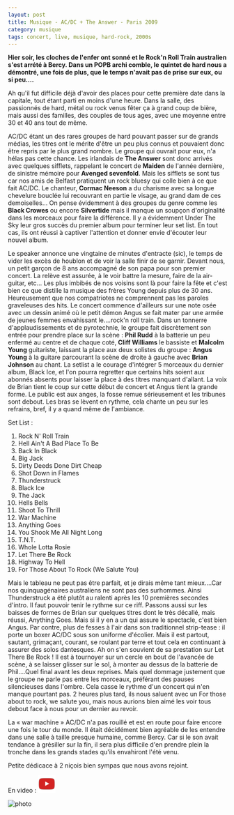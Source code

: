 ```yaml
---
layout: post
title: Musique - AC/DC + The Answer - Paris 2009
category: musique
tags: concert, live, musique, hard-rock, 2000s
---
```


**Hier soir, les cloches de l'enfer ont sonné et le Rock'n Roll Train australien s'est arrété à Bercy. Dans un POPB archi comble, le quintet de hard nous a démontré, une fois de plus, que le temps n'avait pas de prise sur eux, ou si peu….**

Ah qu'il fut difficile déjà d'avoir des places pour cette première date dans la capitale, tout étant parti en moins d'une heure. Dans la salle, des passionnés de hard, métal ou rock venus fêter ça à grand coup de bière, mais aussi des familles, des couples de tous ages, avec une moyenne entre 30 et 40 ans tout de même.

AC/DC étant un des rares groupes de hard pouvant passer sur de grands médias, les titres ont le mérite d'être un peu plus connus et pouvaient donc être repris par le plus grand nombre. Le groupe qui ouvrait pour eux, n'a hélas pas cette chance. Les irlandais de **The Answer** sont donc arrivés avec quelques sifflets, rappelant le concert de **Maiden** de l'année dernière, de sinistre mémoire pour **Avenged sevenfold**. Mais les sifflets se sont tus car nos amis de Belfast pratiquent un rock bluesy qui colle bien à ce que fait AC/DC. Le chanteur, **Cormac Neeson** a du charisme avec sa longue chevelure bouclée lui recouvrant en partie le visage, au grand dam de ces demoiselles… On pense évidemment à des groupes du genre comme les **Black Crowes** ou encore **Silvertide** mais il manque un soupçon d'originalité dans les morceaux pour faire la différence. Il y a évidemment Under The Sky leur gros succès du premier album pour terminer leur set list. En tout cas, ils ont réussi à captiver l'attention et donner envie d'écouter leur nouvel album.

Le speaker annonce une vingtaine de minutes d'entracte (sic), le temps de vider les excès de houblon et de voir la salle finir de se garnir. Devant nous, un petit garçon de 8 ans accompagné de son papa pour son premier concert. La relève est assurée, à le voir battre la mesure, faire de la air-guitar, etc… Les plus imbibés de nos voisins sont là pour faire la fête et c'est bien ce que distille la musique des frères Young depuis plus de 30 ans. Heureusement que nos compatriotes ne comprennent pas les paroles graveleuses des hits. Le concert commence d'ailleurs sur une note osée avec un dessin animé où le petit démon Angus se fait mater par une armée de jeunes femmes envahissant le….rock'n roll train. Dans un tonnerre d'applaudissements et de pyrotechnie, le groupe fait discrètement son entrée pour prendre place sur la scène : **Phil Rudd** à la batterie un peu enfermé au centre et de chaque coté, **Cliff Williams** le bassiste et **Malcolm Young** guitariste, laissant la place aux deux solistes du groupe : **Angus Young** à la guitare parcourant la scène de droite à gauche avec **Brian Johnson** au chant. La setlist a le courage d'intégrer 5 morceaux du dernier album, Black Ice, et l'on pourra regretter que certains hits soient aux abonnés absents pour laisser la place à des titres manquant d'allant. La voix de Brian tient le coup sur cette début de concert et Angus tient la grande forme. Le public est aux anges, la fosse remue sérieusement et les tribunes sont debout. Les bras se lèvent en rythme, cela chante un peu sur les refrains, bref, il y a quand même de l'ambiance.

Set List :

1. Rock N' Roll Train 
2. Hell Ain't A Bad Place To Be
3. Back In Black
4. Big Jack
5. Dirty Deeds Done Dirt Cheap
6. Shot Down in Flames
7. Thunderstruck
8. Black Ice
9. The Jack
10. Hells Bells
11. Shoot To Thrill
12. War Machine
13. Anything Goes
14. You Shook Me All Night Long
15. T.N.T. 
16. Whole Lotta Rosie
17. Let There Be Rock
18. Highway To Hell
19. For Those About To Rock (We Salute You)

Mais le tableau ne peut pas être parfait, et je dirais même tant mieux….Car nos quinquagénaires australiens ne sont pas des surhommes. Ainsi Thunderstruck a été plutôt au ralenti après les 10 premières secondes d'intro. Il faut pouvoir tenir le rythme sur ce riff. Passons aussi sur les baisses de formes de Brian sur quelques titres dont le très décallé, mais réussi, Anything Goes. Mais si il y en a un qui assure le spectacle, c'est bien Angus. Par contre, plus de fesses à l'air dans son traditionnel strip-tease : il porte un boxer AC/DC sous son uniforme d'écolier. Mais il est partout, sautant, grimaçant, courant, se roulant par terre et tout cela en continuant à assurer des solos dantesques. Ah on s'en souvient de sa prestation sur Let There Be Rock ! Il est à tournoyer sur un cercle en bout de l'avancée de scène, à se laisser glisser sur le sol, à monter au dessus de la batterie de Phil….Quel final avant les deux reprises. Mais quel dommage justement que le groupe ne parle pas entre les morceaux, préférant des pauses silencieuses dans l'ombre. Cela casse le rythme d'un concert qui n'en manque pourtant pas. 2 heures plus tard, ils nous saluent avec un For those about to rock, we salute you, mais nous aurions bien aimé les voir tous debout face à nous pour un dernier au revoir.

La « war machine » AC/DC n'a pas rouillé et est en route pour faire encore une fois le tour du monde. Il était décidément bien agréable de les entendre dans une salle à taille presque humaine, comme Bercy. Car si le son avait tendance à grésiller sur la fin, il sera plus difficile d'en prendre plein la tronche dans les grands stades qu'ils envahiront l'été venu.

Petite dédicace à 2 niçois bien sympas que nous avons rejoint.

En video : [![video](/images/youtube.png)](https://www.youtube.com/watch?v=MciMJYDWpeU)

![photo](https://filedn.eu/llqi9IBxlYouGRXYG2xlROb/img/2009/acdcparis.jpg)

